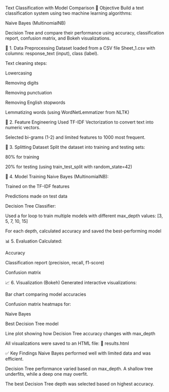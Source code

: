 Text Classification with Model Comparison
🎯 Objective
Build a text classification system using two machine learning algorithms:

Naive Bayes (MultinomialNB)

Decision Tree
and compare their performance using accuracy, classification report, confusion matrix, and Bokeh visualizations.

🧹 1. Data Preprocessing
Dataset loaded from a CSV file Sheet_1.csv with columns: response_text (input), class (label).

Text cleaning steps:

Lowercasing

Removing digits

Removing punctuation

Removing English stopwords

Lemmatizing words (using WordNetLemmatizer from NLTK)

🧠 2. Feature Engineering
Used TF-IDF Vectorization to convert text into numeric vectors.

Selected bi-grams (1-2) and limited features to 1000 most frequent.

🔀 3. Splitting Dataset
Split the dataset into training and testing sets:

80% for training

20% for testing
(using train_test_split with random_state=42)

🤖 4. Model Training
Naive Bayes (MultinomialNB):

Trained on the TF-IDF features

Predictions made on test data

Decision Tree Classifier:

Used a for loop to train multiple models with different max_depth values: [3, 5, 7, 10, 15]

For each depth, calculated accuracy and saved the best-performing model

📊 5. Evaluation
Calculated:

Accuracy

Classification report (precision, recall, f1-score)

Confusion matrix

📈 6. Visualization (Bokeh)
Generated interactive visualizations:

Bar chart comparing model accuracies

Confusion matrix heatmaps for:

Naive Bayes

Best Decision Tree model

Line plot showing how Decision Tree accuracy changes with max_depth

All visualizations were saved to an HTML file:
📁 results.html

✅ Key Findings
Naive Bayes performed well with limited data and was efficient.

Decision Tree performance varied based on max_depth. A shallow tree underfits, while a deep one may overfit.

The best Decision Tree depth was selected based on highest accuracy.

